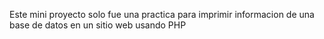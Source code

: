 Este mini proyecto solo fue una practica para imprimir informacion de una base de datos en un sitio web usando PHP
